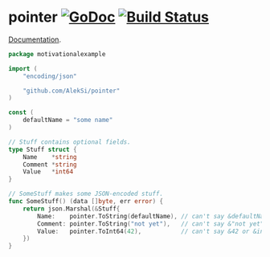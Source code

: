 # pointer [![GoDoc](https://godoc.org/github.com/AlekSi/pointer?status.svg)](https://godoc.org/github.com/AlekSi/pointer) [![Build Status](https://travis-ci.org/AlekSi/pointer.svg)](https://travis-ci.org/AlekSi/pointer)

[Documentation](http://godoc.org/github.com/AlekSi/pointer).


```go
package motivationalexample

import (
	"encoding/json"

	"github.com/AlekSi/pointer"
)

const (
	defaultName = "some name"
)

// Stuff contains optional fields.
type Stuff struct {
	Name    *string
	Comment *string
	Value   *int64
}

// SomeStuff makes some JSON-encoded stuff.
func SomeStuff() (data []byte, err error) {
	return json.Marshal(&Stuff{
		Name:    pointer.ToString(defaultName), // can't say &defaultName
		Comment: pointer.ToString("not yet"),   // can't say &"not yet"
		Value:   pointer.ToInt64(42),           // can't say &42 or &int64(42)
	})
}
```
